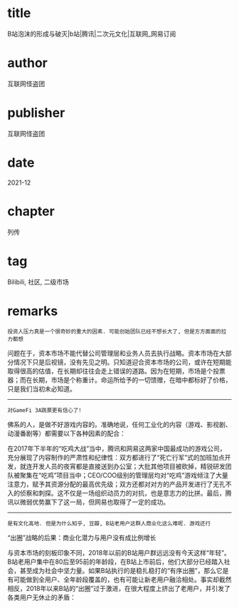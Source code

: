# title
B站泡沫的形成与破灭|b站|腾讯|二次元文化|互联网_网易订阅

# author
互联网怪盗团

# publisher
互联网怪盗团

# date
2021-12

# chapter
列传

# tag
Bilibili, 社区, 二级市场

# remarks
`投资人压力真是一个很奇妙的重大的因素. 可能创始团队已经不想长大了, 但是方方面面的拉力都想`

问题在于，资本市场不能代替公司管理层和业务人员去执行战略。资本市场在大部分情况下只是后视镜，没有先见之明。只知道迎合资本市场的公司，或许在短期能取得很高的估值，在长期却往往会走上错误的道路。因为在短期，市场是个投票器；而在长期，市场是个称重计。命运所给予的一切馈赠，在暗中都标好了价格，只是我们当初未必知道。

---

`对GameFi 3A跳票更有信心了!`

佛系的人，是做不好游戏内容的。准确地说，任何工业化的内容（游戏、影视剧、动漫番剧等）都需要以下各种因素的配合：

在2017年下半年的“吃鸡大战”当中，腾讯和网易这两家中国最成功的游戏公司，充分展现了内容制作的严肃性和纪律性：双方都进行了“死亡行军”式的加班加点开发，就连开发人员的夜宵都是直接送到办公室；大批其他项目被砍掉，精锐研发团队被聚集在“吃鸡”项目当中；CEO/COO级别的管理层均对“吃鸡”游戏倾注了大量注意力，赋予其资源分配的最高优先级；双方还都对对方的产品开发进行了无孔不入的侦察和刺探。这不仅是一场组织动员力的对抗，也是意志力的比拼。最后，腾讯以微弱优势赢下了这一局，但网易也取得了一定的成功。

---

`是有文化高地. 但是为什么知乎, 豆瓣, B站老用户这群人商业化这么难呢. 游戏还行`

“出圈”战略的后果：商业化潜力与用户没有成比例增长

与资本市场的刻板印象不同，2018年以前的B站用户群远远没有今天这样“年轻”。B站老用户集中在80后至95前的年龄段，在B站上市前后，他们大部分已经踏入社会，甚至成为社会中坚力量。如果B站执行的是稳扎稳打的“有序出圈”，那么它是有可能做到全用户、全年龄段覆盖的，也有可能让新老用户融洽相处。事实却截然相反，2018年以来B站的“出圈”过于激进，在很大程度上挤出了老用户，并引发了各类用户无休止的矛盾：

